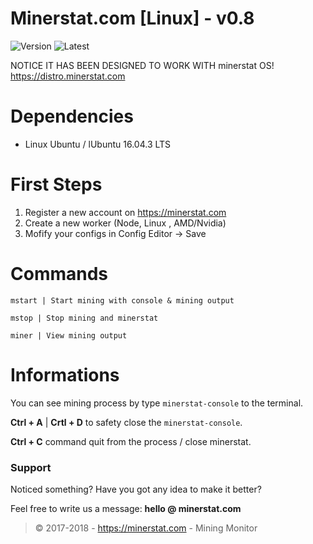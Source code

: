 # Minerstat.com [Linux] -  v0.8

![Version](https://img.shields.io/github/release/coinscrow/minerstat-linux.svg)
![Latest](https://img.shields.io/github/last-commit/coinscrow/minerstat-linux.svg)

NOTICE IT HAS BEEN DESIGNED TO WORK WITH minerstat OS! 
https://distro.minerstat.com

# Dependencies
- Linux Ubuntu / lUbuntu 16.04.3 LTS

# First Steps

1) Register a new account on https://minerstat.com
2) Create a new worker (Node, Linux , AMD/Nvidia)
3) Mofify your configs in Config Editor -> Save

# Commands

```
mstart | Start mining with console & mining output

mstop | Stop mining and minerstat

miner | View mining output
```

# Informations

You can see mining process by type `minerstat-console` to the terminal.

**Ctrl + A** | **Crtl + D** to safety close the `minerstat-console`.

**Ctrl + C** command quit from the process / close minerstat.


### Support
Noticed something?
Have you got any idea to make it better?

Feel free to write us a message: **hello @ minerstat.com**

> © 2017-2018 - https://minerstat.com - Mining Monitor
